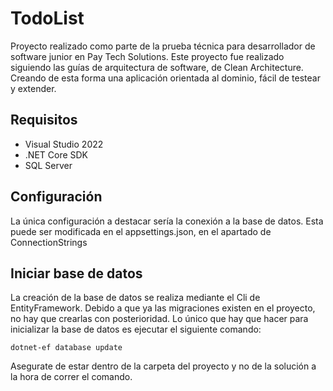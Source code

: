 # TodoList 
Proyecto realizado como parte de la prueba técnica para desarrollador de software junior en Pay Tech Solutions. Este proyecto fue realizado siguiendo las guías de arquitectura de software, 
de Clean Architecture. Creando de esta forma una aplicación orientada al dominio, fácil de testear y extender. 

## Requisitos
* Visual Studio 2022
* .NET Core SDK
* SQL Server

## Configuración
La única configuración a destacar sería la conexión a la base de datos. Esta puede ser modificada en el appsettings.json, en el apartado de ConnectionStrings

## Iniciar base de datos
La creación de la base de datos se realiza mediante el Cli de EntityFramework. Debido a que ya las migraciones existen en el proyecto, no hay que crearlas con posterioridad.
Lo único que hay que hacer para inicializar la base de datos es ejecutar el siguiente comando:

    dotnet-ef database update
Asegurate de estar dentro de la carpeta del proyecto y no de la solución a la hora de correr el comando.
